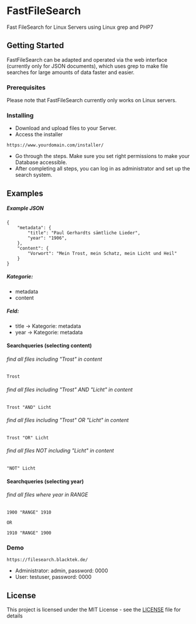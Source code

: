 # FastFileSearch

Fast FileSearch for Linux Servers using Linux grep and PHP7

## Getting Started

FastFileSearch can be adapted and operated via the web interface (currently only for JSON documents), which uses grep to make file searches for large amounts of data faster and easier.

### Prerequisites

Please note that FastFileSearch currently only works on Linux servers.

### Installing

* Download and upload files to your Server. 
* Access the installer
```
https://www.yourdomain.com/installer/
```
* Go through the steps. Make sure you set right permissions to make your Database accessible.
* After completing all steps, you can log in as administrator and set up the search system.

## Examples

##### Example JSON
```
{
    "metadata": {
        "title": "Paul Gerhardts sämtliche Lieder",
        "year": "1906",
    },
    "content": {
        "Vorwort": "Mein Trost, mein Schatz, mein Licht und Heil"
    }
}
```

##### Kategorie: 
* metadata
* content
##### Feld: 
* title -> Kategorie: metadata
* year  -> Kategorie: metadata

#### Searchqueries (selecting content)
###### find all files including "Trost" in content

```
Trost  
```
###### find all files including "Trost" AND "Licht" in content 

```
Trost "AND" Licht  
```

###### find all files including "Trost" OR "Licht" in content 

```
Trost "OR" Licht  
```

###### find all files NOT including "Licht" in content 

```
"NOT" Licht  
```
#### Searchqueries (selecting year)
###### find all files where year in RANGE

```
1900 "RANGE" 1910

OR

1910 "RANGE" 1900
```


### Demo
```
https://filesearch.blacktek.de/
```
* Administrator: admin, password: 0000
* User: testuser, password: 0000 

## License

This project is licensed under the MIT License - see the [LICENSE](LICENSE) file for details
